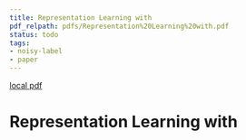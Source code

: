 ```yaml
---
title: Representation Learning with
pdf_relpath: pdfs/Representation%20Learning%20with.pdf
status: todo
tags:
- noisy-label
- paper
---
```


[local pdf](../../../pdfs/Representation%20Learning%20with.pdf)

# Representation Learning with
